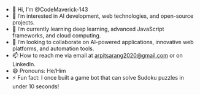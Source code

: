 - 👋 Hi, I’m @CodeMaverick-143
- 👀 I’m interested in AI development, web technologies, and open-source projects.
- 🌱 I’m currently learning deep learning, advanced JavaScript frameworks, and cloud computing.
- 💞️ I’m looking to collaborate on AI-powered applications, innovative web platforms, and automation tools.
- 📫 How to reach me via email at arpitsarang2020@gmail.com or on LinkedIn.
- 😄 Pronouns: He/Him
- ⚡ Fun fact: I once built a game bot that can solve Sudoku puzzles in under 10 seconds!

<!---
CodeMaverick-143/CodeMaverick-143 is a ✨ special ✨ repository because its `README.md` (this file) appears on your GitHub profile.
You can click the Preview link to take a look at your changes.
--->
